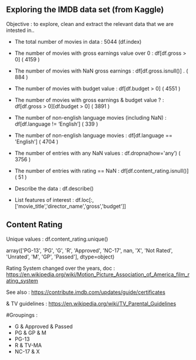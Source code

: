 

## Exploring the IMDB data set (from Kaggle)

Objective : to explore, clean and extract the relevant data that we are intested in.. 

- The total number of movies in data : 5044 (df.index)

- The number of movies with gross earnings value over 0 :  df[df.gross > 0] ( 4159 )
- The number of movies with NaN gross earnings  :  df[df.gross.isnull()] . ( 884 )
- The number of movies with budget value  : df[df.budget > 0]  ( 4551 )
- The number of movies with gross earnings & budget value  ? :  df[df.gross > 0][df.budget > 0]  ( 3891 )

- The number of non-english language movies (including NaN) : df[df.language != ‘English’]  ( 339 ) 
- The number of non-english language movies  :  df[df.language == 'English']  ( 4704 )

- The number of entries with any NaN values : df.dropna(how='any’) ( 3756 )
- The number of entries with rating ==  NaN : df[df.content_rating.isnull()]  ( 51 )


 - Describe the data :  df.describe()
 - List features of interest : df.loc[:,['movie_title','director_name','gross','budget']]
 
 ## Content Rating
 
 Unique values : df.content_rating.unique()

  array(['PG-13', 'PG', 'G', 'R', 'Approved', 'NC-17', nan, 'X', 'Not Rated',
       'Unrated', 'M', 'GP', 'Passed'], dtype=object)
       
Rating System changed over the years, doc : https://en.wikipedia.org/wiki/Motion_Picture_Association_of_America_film_rating_system

See also : https://contribute.imdb.com/updates/guide/certificates

& TV guidelines : https://en.wikipedia.org/wiki/TV_Parental_Guidelines



 #Groupings :
   - G & Approved & Passed
   - PG  & GP & M 
   - PG-13
   - R & TV-MA
   - NC-17 & X

